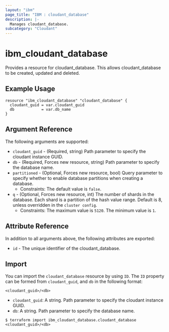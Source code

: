 ```yaml
---
layout: "ibm"
page_title: "IBM : cloudant_database"
description: |-
  Manages cloudant_database.
subcategory: "Cloudant"
---
```


# ibm\_cloudant_database

Provides a resource for cloudant_database. This allows cloudant_database to be created, updated and deleted.

## Example Usage

```hcl
resource "ibm_cloudant_database" "cloudant_database" {
  cloudant_guid = var.cloudant_guid
  db            = var.db_name
}  
```

## Argument Reference

The following arguments are supported:

* `cloudant_guid` - (Required, string) Path parameter to specify the cloudant instance GUID.
* `db` - (Required, Forces new resource, string) Path parameter to specify the database name.
* `partitioned` - (Optional, Forces new resource, bool) Query parameter to specify whether to enable database partitions when creating a database.
  * Constraints: The default value is `false`.
* `q` - (Optional, Forces new resource, int) The number of shards in the database. Each shard is a partition of the hash value range. Default is 8, unless overridden in the `cluster config`.
  * Constraints: The maximum value is `5120`. The minimum value is `1`.

## Attribute Reference

In addition to all arguments above, the following attributes are exported:

* `id` - The unique identifier of the cloudant_database.

## Import

You can import the `cloudant_database` resource by using `ID`.
The `ID` property can be formed from `cloudant_guid`, and `db` in the following format:

```
<cloudant_guid>/<db>
```
* `cloudant_guid`: A string. Path parameter to specify the cloudant instance GUID.
* `db`: A string. Path parameter to specify the database name.

```
$ terraform import ibm_cloudant_database.cloudant_database <cloudant_guid>/<db>
```

